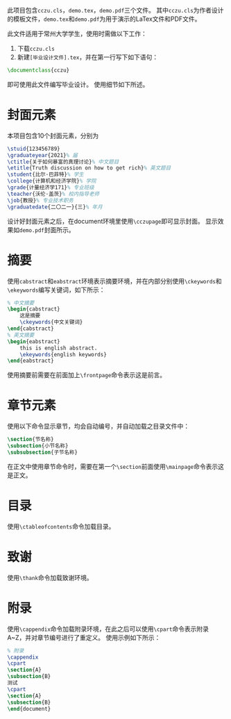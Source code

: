 此项目包含`cczu.cls`，`demo.tex`，`demo.pdf`三个文件。
其中`cczu.cls`为作者设计的模板文件，`demo.tex`和`demo.pdf`为用于演示的LaTex文件和PDF文件。

此文件适用于常州大学学生，使用时需做以下工作：
1. 下载`cczu.cls`
2. 新建`[毕业设计文件].tex`，并在第一行写下如下语句：
```latex
\documentclass{cczu}
```
即可使用此文件编写毕业设计。
使用细节如下所述。
# 封面元素
本项目包含10个封面元素，分别为
```latex
\stuid{123456789}
\graduateyear{2021}% 届
\ctitle{关于如何暴富的真理讨论}% 中文题目
\etitle{Truth discussion on how to get rich}% 英文题目
\student{比尔·巴菲特}% 学生
\college{计算机和经济学院}% 学院
\grade{计量经济学171}% 专业班级
\teacher{沃伦·盖茨}% 校内指导老师
\job{教授}% 专业技术职务
\graduatedate{二〇二一}{三}% 年月
```
设计好封面元素之后，在document环境里使用`\cczupage`即可显示封面。
显示效果如`demo.pdf`封面所示。
# 摘要
使用`cabstract`和`eabstract`环境表示摘要环境，并在内部分别使用`\ckeywords`和`\ekeywords`编写关键词，如下所示：
```latex
% 中文摘要
\begin{cabstract}
	这是摘要
	\ckeywords{中文关键词}
\end{cabstract}
% 英文摘要
\begin{eabstract}
	this is english abstract.
	\ekeywords{english keywords}
\end{eabstract}
```
使用摘要前需要在前面加上`\frontpage`命令表示这是前言。
# 章节元素
使用以下命令显示章节，均会自动编号，并自动加载之目录文件中：
```latex
\section{节名称}
\subsection{小节名称}
\subsubsection{子节名称}
```
在正文中使用章节命令时，需要在第一个`\section`前面使用`\mainpage`命令表示这是正文。
# 目录
使用`\ctableofcontents`命令加载目录。
# 致谢
使用`\thank`命令加载致谢环境。
# 附录
使用`\cappendix`命令加载附录环境，在此之后可以使用`\cpart`命令表示附录A~Z，并对章节编号进行了重定义。
使用示例如下所示：
```latex
% 附录
\cappendix
\cpart
\section{A}
\subsection{B}
测试
\cpart
\section{A}
\subsection{B}
\end{document}
```
